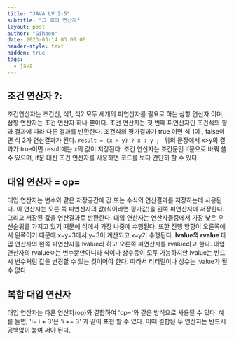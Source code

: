 ```yaml
---
title: "JAVA LV 2-5"
subtitle: "그 외의 연산자"
layout: post
author: "Gihoon"
date: 2023-03-14 03:00:00
header-style: text
hidden: true
tags:
  - java
---
```

## 조건 연산자 ?:
조건연산자는  조건신, 식1, 식2 모두 세개의 피연산자를 필요로 하는 삼항 연산자 이며, 삼항 연산자는 조건 연산자 하나 뿐이다.
조건 연산자는 첫 번째 피연산자인 조건식의 평과 결과에 따라 다른 결과를 반환한다. 조건식의 평가결과가 true 이면 식 1이 , false이면 식 2가 연산결과가 된다.
```result = (x > y) ? x : y ; ```
위의 문장에서 x>y의 결과가 true이면 result에는 x의 값이 저장된다.
조건 연산자는 조건문인 if문으로 바꿔 쓸수 있으며, if문 대신 조건 연산자를 사용하면 코드를 보다 간단히 할 수 있다.

## 대입 연산자 = op=
대입 연산자는 변수와 같은 저장공간에 값 또는 수식의 연산결과를 저장하는데 사용된다.
이 연산자는 오른 쪽 피연산자의 값(식이라면 평가값)을 왼쪽 피연산자에 저장한다. 그리고 저장된 값을 연산결과로 반환한다.
대입 연산자는 연산자들중에서 가장 낮은 우선순위를 가지고 있기 때문에 식에서 가장 나중에 수행된다. 또한 진행 방향이 오른쪽에서 왼쪽이기 때문에 
x=y=3에서 y=3이 계산되고 x=y가 수행된다.
**lvalue와 rvalue**
대입 연산자의 왼쪽 피연산자를 lvalue라 하고 오른쪽 피연산자를 rvalue라고 한다.
대입연산자의 rvalueㅇ는 변수뿐만아니라 식이나 상수등이 모두 가능하지만 lvalue는 반드시 변수처럼 값을 변경할 수 있는 것이어야 한다. 따라서 리터럴이나 상수는 lvalue가 될 수 없다. 

## 복합 대입 연산자
대입 연산자는 다른 연산자(op)와 결합하여 'op='와 같은 방식으로 사용될 수 있다. 예를 들면, 'i= i + 3'은  'i += 3' 과 같이 표현 할 수 있다. 이때 결합된 두 연산자는 반드시 공백없이 붙여 써야 된다.
